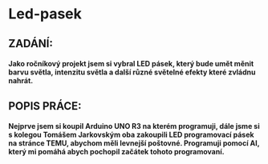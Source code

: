 # Led-pasek

## ZADÁNÍ:
#### Jako ročníkový projekt jsem si vybral LED pásek, který bude umět měnit barvu světla, intenzitu světla a další různé světelné efekty které zvládnu nahrát. 

## POPIS PRÁCE:
#### Nejprve jsem si koupil Arduino UNO R3 na kterém programuji, dále jsme si s kolegou Tomášem Jarkovským oba zakoupili LED programovací pásek na stránce TEMU, abychom měli levnejší poštovné. Programuji pomocí AI, který mi pomáhá abych pochopil začátek tohoto programovaní. 
 
